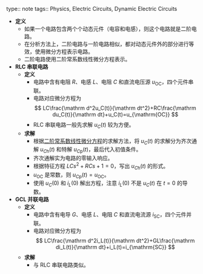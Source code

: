 type:: note
tags:: Physics, Electric Circuits, Dynamic Electric Circuits

- **定义**
	- 如果一个电路包含两个个动态元件（电容和电感），则这个电路就是二阶电路。
	- 在分析方法上，二阶电路与一阶电路相似，都对动态元件外的部分进行等效，使用微分方程表示电路。
	- 二阶电路使用二阶常系数线性微分方程表示。
- **RLC 串联电路**
	- **定义**
		- 电路中含有电阻 $R$、电感 $L$、电阻 $C$ 和直流电压源 $u_{\mathrm{OC}}$，四个元件串联。
		- 电路对应微分方程为
		  $$
		  LC\frac{\mathrm d^2u_C(t)}{\mathrm dt^2}+RC\frac{\mathrm du_C(t)}{\mathrm dt}+u_C(t)=u_{\mathrm{OC}}
		  $$
		- RLC 串联电路一般先求解 $u_C(t)$ 较为方便。
	- **求解**
		- 根据[二阶常系数线性微分方程](((65d987e5-d5af-48e4-948c-508dc8f8ff33)))的求解方法，将 $u_C(t)$ 的求解分为齐次通解 $u_{C\mathrm h}(t)$ 和特解 $u_{C\mathrm p}(t)$，最后代入初值条件。
		- 齐次通解实为电路的零输入响应。
		- 根据特征方程 $LCs^2+RCs+1=0$，写出 $u_{C\mathrm h}(t)$ 的形式。
		- $u_{\mathrm{OC}}$ 是常数，则 $u_{C\mathrm p}(t)=u_{\mathrm{OC}}$。
		- 使用 $u_C(0)$ 和 $i_L(0)$ 解出方程，注意 $i_L(0)$ 不是 $u_C(t)$ 在 $t=0$ 的导数。
- **GCL 并联电路**
	- **定义**
		- 电路中含有电导 $G$、电感 $L$、电阻 $C$ 和直流电流源 $i_{\mathrm{SC}}$，四个元件并联。
		- 电路对应微分方程为
		  $$
		  LC\frac{\mathrm d^2i_L(t)}{\mathrm dt^2}+GL\frac{\mathrm di_L(t)}{\mathrm dt}+i_L(t)=i_{\mathrm{SC}}
		  $$
	- **求解**
		- 与 RLC 串联电路类似。